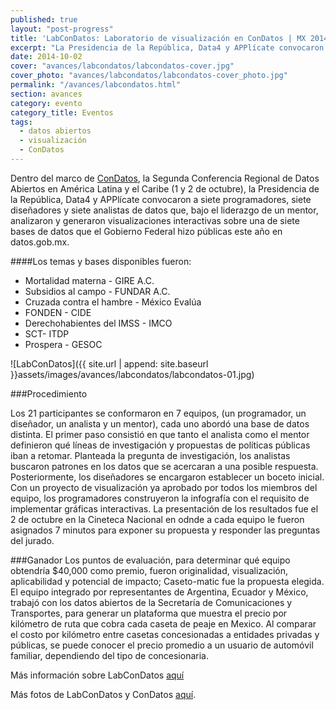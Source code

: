 ```yaml
---
published: true
layout: "post-progress"
title: 'LabConDatos: Laboratorio de visualización en ConDatos | MX 2014'
excerpt: "La Presidencia de la República, Data4 y APPlícate convocaron a siete programadores, siete diseñadores y siete analistas de datos que analizaron y generaron visualizaciones interactivas con Datos Abiertos."
date: 2014-10-02
cover: "avances/labcondatos/labcondatos-cover.jpg"
cover_photo: "avances/labcondatos/labcondatos-cover_photo.jpg"
permalink: "/avances/labcondatos.html"
section: avances
category: evento
category_title: Eventos
tags: 
  - datos abiertos
  - visualización
  - ConDatos
---
```


Dentro del marco de [ConDatos](http://condatos.org/ "Title"), la Segunda Conferencia Regional de Datos Abiertos en América Latina y el Caribe (1 y 2 de octubre), la Presidencia de la República, Data4 y APPlícate convocaron a siete programadores, siete diseñadores y siete analistas de datos que, bajo el liderazgo de un mentor, analizaron y generaron visualizaciones interactivas sobre una de siete bases de datos que el Gobierno Federal hizo públicas este año en datos.gob.mx.

####Los temas y bases disponibles fueron:

* Mortalidad materna - GIRE A.C. 
* Subsidios al campo - FUNDAR A.C.
* Cruzada contra el hambre - México Evalúa
* FONDEN - CIDE
* Derechohabientes del IMSS - IMCO
* SCT- ITDP
* Prospera - GESOC

![LabConDatos]({{ site.url | append: site.baseurl }}assets/images/avances/labcondatos/labcondatos-01.jpg)

###Procedimiento

Los 21 participantes se conformaron en 7 equipos, (un programador, un diseñador, un analista y un mentor), cada uno abordó una base de datos distinta. El primer paso consistió en que tanto el analista como el mentor definieron qué líneas de investigación y propuestas de políticas públicas iban a retomar. 
Planteada la pregunta de investigación, los analistas buscaron patrones en los datos que se acercaran a una posible respuesta. Posteriormente, los diseñadores se encargaron establecer un boceto inicial. Con un proyecto de visualización ya aprobado por todos los miembros del equipo, los programadores construyeron la infografía con el requisito de implementar gráficas interactivas. 
La presentación de los resultados fue el 2 de octubre en la Cineteca Nacional en odnde a cada equipo le fueron asignados 7 minutos para exponer su propuesta y responder las preguntas del jurado. 

###Ganador
Los puntos de evaluación, para determinar qué equipo obtendría $40,000 como premio, fueron originalidad, visualización, aplicabilidad y potencial de impacto; Caseto-matic fue la propuesta elegida. El equipo integrado por representantes de Argentina, Ecuador y México, trabajó con los datos abiertos de la Secretaría de Comunicaciones y Transportes, para generar un plataforma que muestra el precio por kilómetro de ruta que cobra cada caseta de peaje en Mexico. Al comparar el costo por kilómetro entre casetas concesionadas a entidades privadas y públicas, se puede conocer el precio promedio a un usuario de automóvil familiar, dependiendo del tipo de concesionaria. 

Más información sobre LabConDatos [aquí](http://condatos.org/lab.html "Title")

Más fotos de LabConDatos y ConDatos [aquí](https://www.flickr.com/photos/127597012@N03/ "Title").